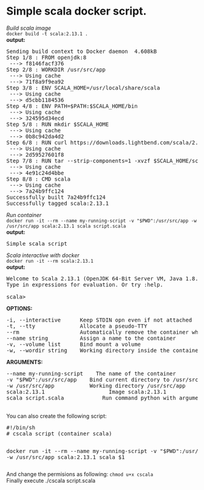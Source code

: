 # Simple scala docker script.
*Build scala image*<br/>
`docker build -t scala:2.13.1 .`<br/>
**output:**
<pre>
Sending build context to Docker daemon  4.608kB
Step 1/8 : FROM openjdk:8
 ---> f8146facf376
Step 2/8 : WORKDIR /usr/src/app
 ---> Using cache
 ---> 71f8a9f9ea92
Step 3/8 : ENV SCALA_HOME=/usr/local/share/scala
 ---> Using cache
 ---> d5cbb1184536
Step 4/8 : ENV PATH=$PATH:$SCALA_HOME/bin
 ---> Using cache
 ---> 324595d34ecd
Step 5/8 : RUN mkdir $SCALA_HOME
 ---> Using cache
 ---> 0b8c942da4d2
Step 6/8 : RUN curl https://downloads.lightbend.com/scala/2.13.1/scala-2.13.1.tgz -o $SCALA_HOME/scala-2.13.1.tgz
 ---> Using cache
 ---> 2d59527601f8
Step 7/8 : RUN tar --strip-components=1 -xvzf $SCALA_HOME/scala-2.13.1.tgz -C $SCALA_HOME; rm $SCALA_HOME/scala-2.13.1.tgz
 ---> Using cache
 ---> 4e91c24d4bbe
Step 8/8 : CMD scala
 ---> Using cache
 ---> 7a24b9ffc124
Successfully built 7a24b9ffc124
Successfully tagged scala:2.13.1
</pre>

*Run container*<br/>
`docker run -it --rm --name my-running-script -v "$PWD":/usr/src/app -w /usr/src/app scala:2.13.1 scala script.scala`<br/>
**output:**
<pre>
Simple scala script
</pre>
*Scala interactive with docker*<br/>
`docker run -it --rm scala:2.13.1`<br/>
**output:**
<pre>
Welcome to Scala 2.13.1 (OpenJDK 64-Bit Server VM, Java 1.8.0_232).
Type in expressions for evaluation. Or try :help.

scala> _
</pre>
**OPTIONS:**
<pre>
-i, --interactive      Keep STDIN opn even if not attached
-t, --tty              Allocate a pseudo-TTY
--rm                   Automatically remove the container when it exits
--name string          Assign a name to the container
-v, --volume list      Bind mount a volume
-w, --wordir string    Working directory inside the container
</pre>

**ARGUMENTS:**
<pre>
--name my-running-script    The name of the container
-v "$PWD":/usr/src/app    Bind current directory to /usr/src/app
-w /usr/src/app           Working directory /usr/src/app
scala:2.13.1                    Image scala:2.13.1
scala script.scala            Run command python with argument script.py
</pre>

<br/>
You can also create the following script:
<pre>
#!/bin/sh
# cscala script (container scala)

docker run -it --rm --name my-running-script -v "$PWD":/usr/src/app -w /usr/src/app scala:2.13.1 scala $1
</pre>

And change the permisions as following:
`chmod u+x cscala`<br/>
Finally execute ./cscala script.scala
